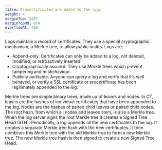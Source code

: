 ```yaml
---
title: Precertificates are added to the logs
weight: 4
marginTop: 1487
marginTopMd: 874
overflowAt: 420
---
```

Logs maintain a record of certificates. They use a special cryptographic mechanism, a Merkle tree, to allow public audits. Logs are:

- Append-only. Certificates can only be added to a log, not deleted, modified, or retroactively inserted.
- Cryptographically assured. They use Merkle trees which prevent tampering and misbehaviour. 
- Publicly auditable. Anyone can query a log and verify that it’s well behaved, or verify a SSL certificate or precertificate has been legitimately appended to the log.

Merkle trees are simple binary trees, made up of leaves and nodes. In CT, leaves are the hashes of individual certificates that have been appended to the log. Nodes are the hashes of paired child leaves or paired child nodes. The root hash, from which all nodes and leaves stem, is also a Merkle tree. When the log server signs the root Merkle tree it creates a Signed Tree Head (STH). Periodically, a log appends all the new certificates to the log. It creates a separate Merkle tree hash with the new certificates. It then combines this Merkle tree with the old Merkle tree to form a new Merkle tree. The new Merkle tree hash is then signed to create a new Signed Tree Head. 